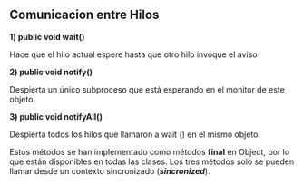 ## Comunicacion entre Hilos

**1) public void wait()**

Hace que el hilo actual espere hasta que otro hilo invoque el aviso 

**2) public void notify()**

Despierta un único subproceso que está esperando en el monitor de este objeto.

**3) public void notifyAll()**

Despierta todos los hilos que llamaron a wait () en el mismo objeto.

Estos métodos se han implementado como métodos **final** en Object, por lo que están disponibles en todas las clases. Los tres métodos solo se pueden llamar desde un contexto sincronizado (***sincronized***).